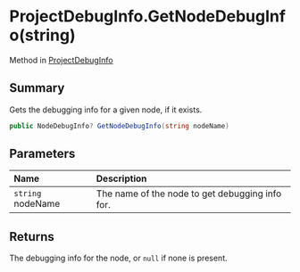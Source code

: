 # ProjectDebugInfo.GetNodeDebugInfo(string)

Method in [ProjectDebugInfo](/docs/api/csharp/yarn.compiler.projectdebuginfo.md)

## Summary


Gets the debugging info for a given node, if it exists.


```csharp
public NodeDebugInfo? GetNodeDebugInfo(string nodeName)
```

## Parameters

|Name|Description|
|:---|:---|
|`string` nodeName|The name of the node to get debugging info for.|

## Returns

The debugging info for the node, or  <code>null</code> 
if none is present.


